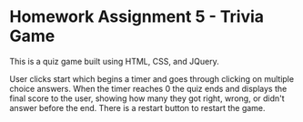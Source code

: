 # Homework Assignment 5 - Trivia Game

This is a quiz game built using HTML, CSS, and JQuery.

User clicks start which begins a timer and goes through clicking on multiple choice answers.
When the timer reaches 0 the quiz ends and displays the final score to the user, showing how many
they got right, wrong, or didn't answer before the end. There is a restart button to restart the game.